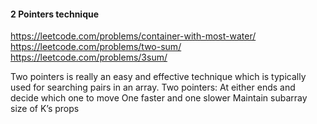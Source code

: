 #### 2 Pointers technique

https://leetcode.com/problems/container-with-most-water/ <br /> 
https://leetcode.com/problems/two-sum/<br />
https://leetcode.com/problems/3sum/

Two pointers is really an easy and effective technique which is typically used for searching pairs in an array.
 Two pointers:
At either ends and decide which one to move
One faster and one slower
Maintain subarray size of K’s props